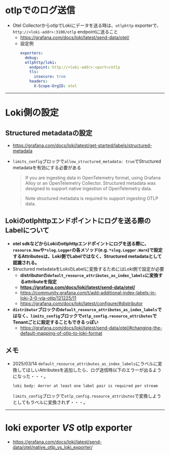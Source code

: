 # otlpでのログ送信
- Otel CollectorからotlpでLokiにデータを送る時は、`otlphttp` exporterで、`http://<loki-addr>:3100/otlp` endpointに送ること
  - https://grafana.com/docs/loki/latest/send-data/otel/
  - 設定例  
    ```yaml
    exporters:
      debug:
      otlphttp/loki:
        endpoint: http://<loki-addr>:<port>/otlp
        tls:
          insecure: true
        headers:
          X-Scope-OrgID: otel
    ```

---

# Loki側の設定

## Structured metadataの設定
- https://grafana.com/docs/loki/latest/get-started/labels/structured-metadata
- `limits_config`ブロックで`allow_structured_metadata: true`でStructured metadataを有効にする必要がある  
  > If you are ingesting data in OpenTelemetry format, using Grafana Alloy or an OpenTelemetry Collector. Structured metadata was designed to support native ingestion of OpenTelemetry data.

  > Note structured metadata is required to support ingesting OTLP data.

## Lokiのotlphttpエンドポイントにログを送る際のLabelについて
- **otel sdkなどからLokiのotlphttpエンドポイントにログを送る際に、`resource.New`や`*slog.Logger`の各メソッド(e.g. `*slog.Logger.Warn`)で設定するAttributesは、Loki側でLabelではなく、Structured metadataとして認識される。**
- Structured metadataをLokiのLabelに変換するためにはLoki側で設定が必要
  - **distributorの`default_resource_attributes_as_index_labels`に変換するattributeを指定**
  - **https://grafana.com/docs/loki/latest/send-data/otel/**
  - https://community.grafana.com/t/add-additional-index-labels-in-loki-3-0-via-otlp/121225/11
  - https://grafana.com/docs/loki/latest/configure/#distributor
- **`distributor`ブロックの`default_resource_attributes_as_index_labels`ではなく、`limits_config`ブロックで`otlp_config.resource_attributes`でTenantごとに設定することもできるっぽい**
  - https://grafana.com/docs/loki/latest/send-data/otel/#changing-the-default-mapping-of-otlp-to-loki-format

## メモ
- 2025/03/14 `default_resource_attributes_as_index_labels`にラベルに変換してほしいAttributesを追加したら、ログ送信時以下のエラーが出るようになった・・・。  
  ```shell
  loki body: 4error at least one label pair is required per stream
  ```  
  `limits_config`ブロックで`otlp_config.resource_attributes`で変換しようとしてもラベルに変換されず・・・。

---

# loki exporter *VS* otlp exporter
- https://grafana.com/docs/loki/latest/send-data/otel/native_otlp_vs_loki_exporter/